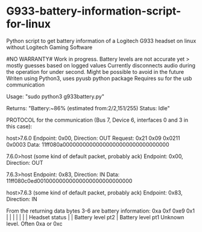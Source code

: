 # G933-battery-information-script-for-linux
Python script to get battery information of a Logitech G933 headset on linux without Logitech Gaming Software

#NO WARRANTY#
Work in progress. Battery levels are not accurate yet > mostly guesses based on logged values
Currently disconnects audio during the operation for under second. Might be possible to avoid in the future
Writen using Python3, uses pyusb python package
Requires su for the usb communication

Usage: "sudo python3 g933battery.py"

Returns: "Battery:~86% (estimated from:2/2,151/255) Status: Idle"

PROTOCOL for the communication (Bus 7, Device 6, interfaces 0 and 3 in this case):

host>7.6.0
Endpoint: 0x00, Direction: OUT
Request: 0x21 0x09 0x0211 0x0003
Data: 11ff080a00000000000000000000000000000000

7.6.0>host (some kind of default packet, probably ack)
Endpoint: 0x00, Direction: OUT

7.6.3>host
Endpoint: 0x83, Direction: IN
Data: 11ff080c0ed00100000000000000000000000000

host>7.6.3 (some kind of default packet, probably ack)
Endpoint: 0x83, Direction: IN

From the returning data bytes 3-6 are battery information:
0xa 0xf 0xe9 0x1
|   |   |    |
|   |   |    Headset status
|   |   Battery level pt2
|   Battery level pt1
Unknown level. Often 0xa or 0xc

